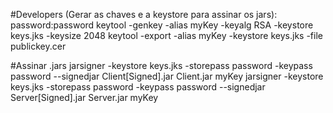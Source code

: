 




#Developers (Gerar as chaves e a keystore para assinar os jars): password:password
	keytool -genkey -alias myKey -keyalg RSA -keystore keys.jks -keysize 2048
	keytool -export -alias myKey -keystore keys.jks -file publickey.cer

#Assinar .jars
	jarsigner -keystore keys.jks -storepass password -keypass password --signedjar Client[Signed].jar Client.jar myKey
	jarsigner -keystore keys.jks -storepass password -keypass password --signedjar Server[Signed].jar Server.jar myKey